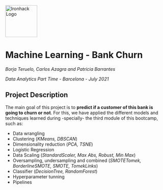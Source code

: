<img src="https://bit.ly/2VnXWr2" alt="Ironhack Logo" width="100"/>

# Machine Learning - Bank Churn
*Borja Teruelo, Carlos Azagra and Patricia Barrantes*

*Data Analytics Part Time - Barcelona - July 2021*


## Project Description

The main goal of this project is to **predict if a customer of this bank is going to churn or not**. For this, we have applied the different models and techniques learned during -specially- the third module of this bootcamp, such as:
- Data wrangling
- Clustering (_KMeans, DBSCAN_) 
- Dimensionality reduction (_PCA, TSNE_)
- Logistic Regression
- Data Scaling (_StandardScaler, Max Abs, Robust, Min Max_)
- Oversampling, undersampling and combined (_SMOTETomek, BorderlineSMOTE, SMOTE, TomekLinks_)
- Classifier (_DecisionTree, RandomForest_)
- Hyperparameter tunning
- Pipelines
